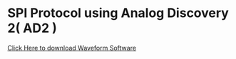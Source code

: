 # SPI Protocol using Analog Discovery 2( AD2 )

[Click Here to download Waveform Software](https://mautic.digilentinc.com/waveforms-download) 
